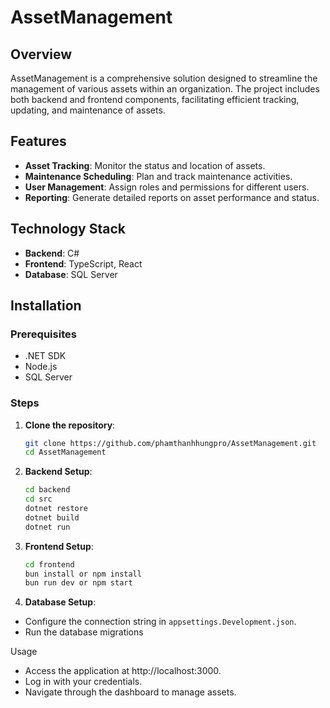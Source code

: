 # AssetManagement 

## Overview

AssetManagement is a comprehensive solution designed to streamline the management of various assets within an organization. The project includes both backend and frontend components, facilitating efficient tracking, updating, and maintenance of assets.

## Features

- **Asset Tracking**: Monitor the status and location of assets.
- **Maintenance Scheduling**: Plan and track maintenance activities.
- **User Management**: Assign roles and permissions for different users.
- **Reporting**: Generate detailed reports on asset performance and status.

## Technology Stack

- **Backend**: C#
- **Frontend**: TypeScript, React
- **Database**: SQL Server

## Installation

### Prerequisites

- .NET SDK
- Node.js
- SQL Server

### Steps

1. **Clone the repository**:

   ```bash
   git clone https://github.com/phamthanhhungpro/AssetManagement.git
   cd AssetManagement

   ```

2. **Backend Setup**:

   ```bash
   cd backend
   cd src
   dotnet restore
   dotnet build
   dotnet run

   ```

3. **Frontend Setup**:

   ```bash
   cd frontend
   bun install or npm install
   bun run dev or npm start

   ```

4. **Database Setup**:

- Configure the connection string in `appsettings.Development.json`.
- Run the database migrations

Usage

- Access the application at http://localhost:3000.
- Log in with your credentials.
- Navigate through the dashboard to manage assets.
